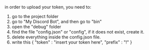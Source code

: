 in order to upload your token, you need to:
1. go to the project folder
2. go to "My Discord Bot", and then go to "bin"
3. open the "debug" folder
4. find the file "config.json" or "config", if it does not exist, create it.
5. delete everything inside the config.json file.
6. write this
{
"token" : "insert your token here",
"prefix" : "!"
}
